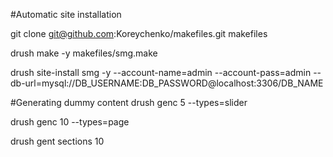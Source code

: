 #Automatic site installation

git clone git@github.com:Koreychenko/makefiles.git makefiles

drush make -y makefiles/smg.make

drush site-install smg -y --account-name=admin --account-pass=admin --db-url=mysql://DB_USERNAME:DB_PASSWORD@localhost:3306/DB_NAME

#Generating dummy content
drush genc 5 --types=slider

drush genc 10 --types=page

drush gent sections 10
